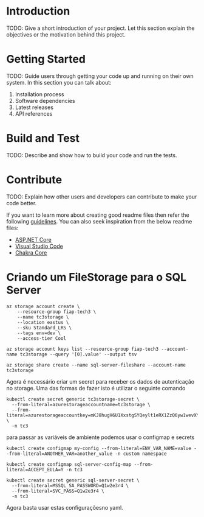 # Introduction 
TODO: Give a short introduction of your project. Let this section explain the objectives or the motivation behind this project. 

# Getting Started
TODO: Guide users through getting your code up and running on their own system. In this section you can talk about:
1.	Installation process
2.	Software dependencies
3.	Latest releases
4.	API references

# Build and Test
TODO: Describe and show how to build your code and run the tests. 

# Contribute
TODO: Explain how other users and developers can contribute to make your code better. 

If you want to learn more about creating good readme files then refer the following [guidelines](https://docs.microsoft.com/en-us/azure/devops/repos/git/create-a-readme?view=azure-devops). You can also seek inspiration from the below readme files:
- [ASP.NET Core](https://github.com/aspnet/Home)
- [Visual Studio Code](https://github.com/Microsoft/vscode)
- [Chakra Core](https://github.com/Microsoft/ChakraCore)


# Criando um FileStorage para o SQL Server

```shell
az storage account create \
    --resource-group fiap-tech3 \
    --name tc3storage \
    --location eastus \
    --sku Standard_LRS \
    --tags env=dev \
    --access-tier Cool

az storage account keys list --resource-group fiap-tech3 --account-name tc3storage --query '[0].value' --output tsv

az storage share create --name sql-server-fileshare --account-name tc3storage
```

Agora é necessário criar um secret para receber os dados de autenticação no storage. Uma das formas de fazer isto é utilizar o seguinte comando
```shell
kubectl create secret generic tc3storage-secret \
  --from-literal=azurestorageaccountname=tc3storage \
  --from-literal=azurestorageaccountkey=mKJ8hugH6U1XxstgSYQeylt1eRX1ZzQ6yw1wevXYj+OENfokWlHkuBfz6UdX3QV5BIisPpfjegCy+ASt6vLnvw== \
  -n tc3
```

para passar as variáveis de ambiente podemos usar o configmap e secrets

```shell
kubectl create configmap my-config --from-literal=ENV_VAR_NAME=value --from-literal=ANOTHER_VAR=another_value -n custom namespace

kubectl create configmap sql-server-config-map --from-literal=ACCEPT_EULA=Y -n tc3

kubectl create secret generic sql-server-secret \
  --from-literal=MSSQL_SA_PASSWORD=Q1w2e3r4 \
  --from-literal=SVC_PASS=Q1w2e3r4 \
  -n tc3
```

Agora basta usar estas configuraçõesno yaml.